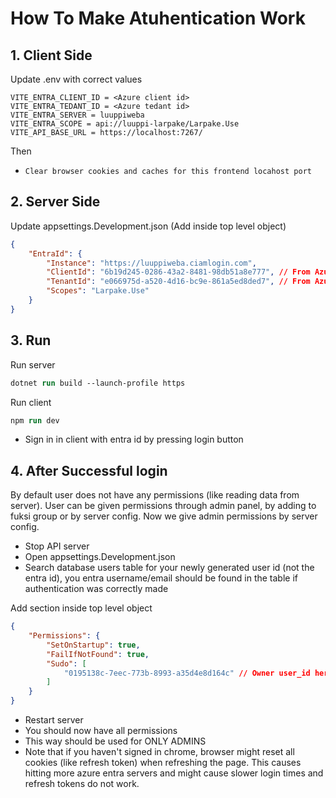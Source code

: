 # How To Make Atuhentication Work

## 1. Client Side

Update .env with correct values

```
VITE_ENTRA_CLIENT_ID = <Azure client id>
VITE_ENTRA_TEDANT_ID = <Azure tedant id>
VITE_ENTRA_SERVER = luuppiweba
VITE_ENTRA_SCOPE = api://luuppi-larpake/Larpake.Use
VITE_API_BASE_URL = https://localhost:7267/
```

Then

-   `Clear browser cookies and caches for this frontend locahost port`

## 2. Server Side

Update appsettings.Development.json (Add inside top level object)

```json
{
    "EntraId": {
        "Instance": "https://luuppiweba.ciamlogin.com",
        "ClientId": "6b19d245-0286-43a2-8481-98db51a8e777", // From Azure
        "TenantId": "e066975d-a520-4d16-bc9e-861a5ed8ded7", // From Azure
        "Scopes": "Larpake.Use"
    }
}
```

## 3. Run

Run server

```ps
dotnet run build --launch-profile https
```

Run client

```ps
npm run dev
```

-   Sign in in client with entra id by pressing login button

## 4. After Successful login

By default user does not have any permissions (like reading data from server). User can be given permissions through admin panel, by adding to fuksi group or by server config. Now we give admin permissions by server config.

-   Stop API server
-   Open appsettings.Development.json
-   Search database users table for your newly generated user id (not the entra id), you entra username/email should be found in the table if authentication was correctly made

Add section inside top level object

```json
{
    "Permissions": {
        "SetOnStartup": true,
        "FailIfNotFound": true,
        "Sudo": [
            "0195138c-7eec-773b-8993-a35d4e8d164c" // Owner user_id here
        ]
    }
}
```

-   Restart server
-   You should now have all permissions
-   This way should be used for ONLY ADMINS
-   Note that if you haven't signed in chrome, browser might reset all cookies (like refresh token) when refreshing the page. This causes hitting more azure entra servers and might cause slower login times and refresh tokens do not work.
